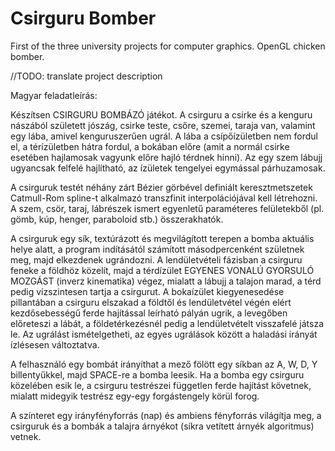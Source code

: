 # Csirguru Bomber
First of the three university projects for computer graphics. OpenGL chicken bomber.

//TODO: translate project description

Magyar feladatleírás:

Készítsen CSIRGURU BOMBÁZÓ játékot. A csirguru a csirke és a kenguru nászából született jószág, csirke teste, csőre, szemei, taraja van, valamint egy lába, amivel kenguruszerűen ugrál. A lába a csípőízületben nem fordul el, a térízületben hátra fordul, a bokában előre (amit a normál csirke esetében hajlamosak vagyunk előre hajló térdnek hinni). Az egy szem lábujj ugyancsak felfelé hajlítható, az ízületek tengelyei egymással párhuzamosak.

A csirguruk testét néhány zárt Bézier görbével definiált keresztmetszetek Catmull-Rom spline-t alkalmazó transzfinit interpolációjával kell létrehozni. A szem, csör, taraj, lábrészek ismert egyenletű paraméteres felületekből (pl. gömb, kúp, henger, paraboloid stb.) összerakhatók.

A csirguruk egy sík, textúrázott és megvilágított terepen a bomba aktuális helye alatt, a program indításától számított másodpercenként születnek meg, majd elkezdenek ugrándozni. A lendületvételi fázisban a csirguru feneke a földhöz közelít, majd a térdízület EGYENES VONALÚ GYORSULÓ MOZGÁST (inverz kinematika) végez, mialatt a lábujj a talajon marad, a térd pedig vízszintesen tartja a csirgurut. A bokaízület kiegyenesedése pillantában a csirguru elszakad a földtől és lendületvétel végén elért kezdősebességű ferde hajítással leírható pályán ugrik, a levegőben előreteszi a lábát, a földetérkezésnél pedig a lendületvételt visszafelé játsza le. Az ugrálást ismételgetheti, az egyes ugrálások között a haladási irányát ízlésesen változtatva.

A felhasználó egy bombát irányíthat a mező fölött egy síkban az A, W, D, Y billentyűkkel, majd SPACE-re a bomba leesik. Ha a bomba egy csirguru közelében esik le, a csirguru testrészei független ferde hajítást követnek, mialatt midegyik testrész egy-egy forgástengely körül forog.

A színteret egy irányfényforrás (nap) és ambiens fényforrás világítja meg, a csirguruk és a bombák a talajra árnyékot (síkra vetített árnyék algoritmus) vetnek. 
